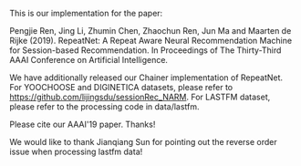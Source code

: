 This is our implementation for the paper:

Pengjie Ren, Jing Li, Zhumin Chen, Zhaochun Ren, Jun Ma and Maarten de Rijke (2019). RepeatNet: A Repeat Aware Neural Recommendation Machine for Session-based Recommendation. In Proceedings of The Thirty-Third AAAI Conference on Artificial Intelligence.

We have additionally released our Chainer implementation of RepeatNet. For YOOCHOOSE and DIGINETICA datasets, please refer to https://github.com/lijingsdu/sessionRec_NARM. For LASTFM dataset, please refer to the processing code in data/lastfm.

Please cite our AAAI'19 paper. Thanks!

We would like to thank Jianqiang Sun for pointing out the reverse order issue when processing lastfm data!
